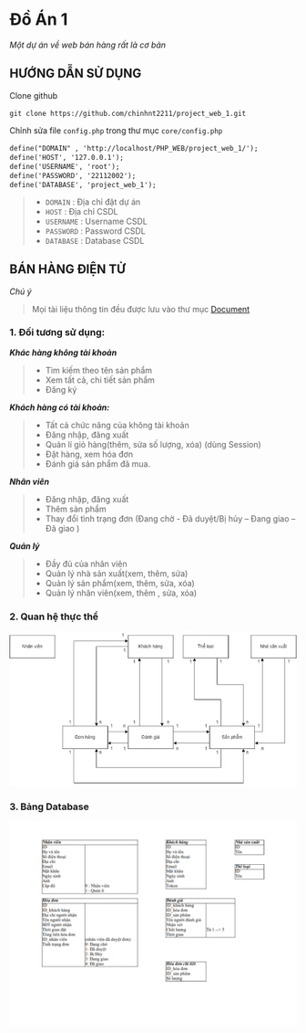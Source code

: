 # Đồ Án 1
*Một dự án về web bán hàng rất là cơ bản*
## HƯỚNG DẪN SỬ DỤNG
Clone github
```
git clone https://github.com/chinhnt2211/project_web_1.git
```

Chỉnh sửa file `config.php` trong thư mục `core/config.php`
```
define("DOMAIN" , 'http://localhost/PHP_WEB/project_web_1/');
define('HOST', '127.0.0.1');
define('USERNAME', 'root');
define('PASSWORD', '22112002');
define('DATABASE', 'project_web_1');
```
>+ `DOMAIN` : Địa chỉ đặt dự án 
>+ `HOST` : Địa chỉ CSDL
>+ `USERNAME` : Username CSDL
>+ `PASSWORD` : Password CSDL
>+ `DATABASE` : Database CSDL
## BÁN HÀNG ĐIỆN TỬ
*Chú ý*
>Mọi tài liệu thông tin đều được lưu vào thư mục [Document](/Document)
### 1. Đối tương sử dụng:
***Khác hàng không tài khoản***

>+ Tìm kiếm theo tên sản phẩm
>+ Xem tất cả, chi tiết sản phẩm
>+ Đăng ký

***Khách hàng có tài khoản:***

>+ Tất cả chức năng của không tài khoản
>+ Đăng nhập, đăng xuất
>+ Quản lí giỏ hàng(thêm, sửa số lượng, xóa) (dùng Session)
>+ Đặt hàng, xem hóa đơn
>+ Đánh giá sản phẩm đã mua.

***Nhân viên***

>+ Đăng nhập, đăng xuất
>+ Thêm sản phẩm
>+ Thay đổi tình trạng đơn (Đang chờ - Đã duyệt/Bị hủy – Đang giao – Đã giao ) 

***Quản lý***

>+ Đầy đủ của nhân viên
>+ Quản lý nhà sản xuất(xem, thêm, sửa)
>+ Quản lý sản phẩm(xem, thêm, sửa, xóa)
>+ Quản lý nhân viên(xem, thêm , sửa, xóa)


### 2. Quan hệ thực thể

<img src = "./Document/Quan hệ thực thể .png"  witdh = ""/>



### 3. Bảng Database 

<img src = "./Document/Database.png" witdh  = "100%">


  